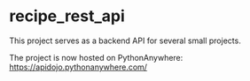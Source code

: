 # recipe_rest_api

This project serves as a backend API for several small projects.

The project is now hosted on PythonAnywhere: https://apidojo.pythonanywhere.com/
